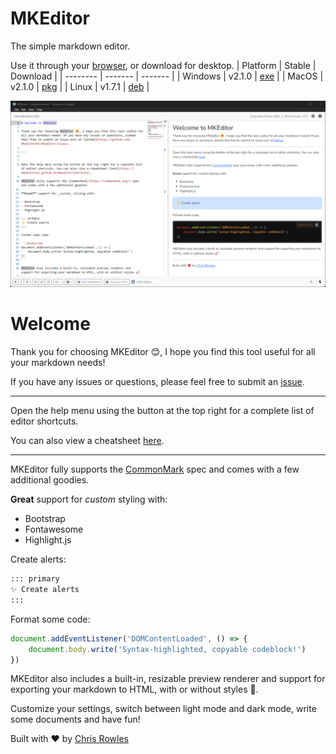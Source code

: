 # MKEditor

The simple markdown editor.

Use it through your [browser](https://mkeditoross.github.io/mkeditor/edit/), or download for desktop.
| Platform    | Stable  | Download  |
| --------    | ------- | -------   |
| Windows     | v2.1.0  | [exe](https://github.com/mkeditorOSS/mkeditor/releases/download/v2.1.0/mkeditor-setup-v2.1.0-x86_64.zip) |
| MacOS       | v2.1.0  | [pkg](https://github.com/mkeditorOSS/mkeditor/releases/download/v2.1.0/mkeditor-setup-v2.1.0-x86_64.pkg) |
| Linux       | v1.7.1  | [deb](https://github.com/mkeditorOSS/mkeditor/releases/download/v1.7.1/mkeditor-setup-v1.7.1_amd64.deb)  |

![MKEditor](./docs/demo.png)
   
# Welcome

Thank you for choosing MKEditor 😊, I hope you find this tool useful for all your markdown needs!

If you have any issues or questions, please feel free to submit an [issue](https://github.com/mkeditorOSS/mkeditor/issues).

---

Open the help menu using the button at the top right for a complete list of editor shortcuts.

You can also view a cheatsheet [here](https://mkeditoross.github.io/mkeditor/shortcuts).

---

MKEditor fully supports the [CommonMark](https://commonmark.org/) spec and comes with a few additional goodies.

**Great** support for _custom_ styling with:

- Bootstrap
- Fontawesome
- Highlight.js

Create alerts:

```md
::: primary
✨ Create alerts
:::
```

Format some code:

```javascript
document.addEventListener('DOMContentLoaded', () => {
    document.body.write('Syntax-highlighted, copyable codeblock!')
})
```

MKEditor also includes a built-in, resizable preview renderer and support for exporting your markdown to HTML, with or without styles 🚀.

Customize your settings, switch between light mode and dark mode, write some documents and have fun!

Built with ❤️ by [Chris Rowles](https://github.com/sentrychris)
